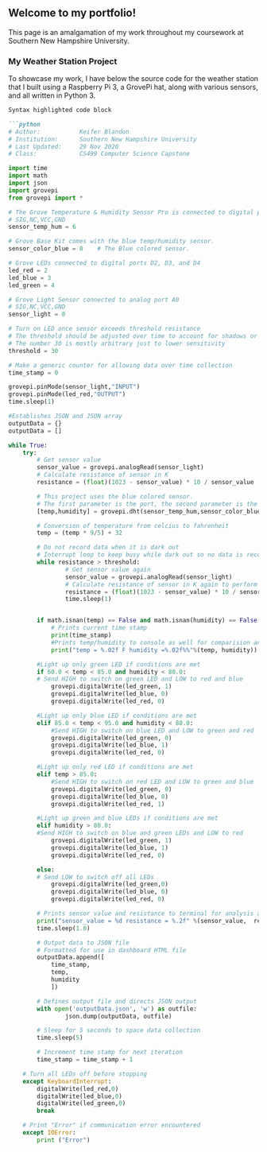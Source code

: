## Welcome to my portfolio!

This page is an amalgamation of my work throughout my coursework at Southern New Hampshire University.

### My Weather Station Project
To showcase my work, I have below the source code for the weather station that I built using a Raspberry Pi 3, a GrovePi hat, along with various sensors, and all written in Python 3.

```markdown
Syntax highlighted code block

```python
# Author:           Keifer Blandon
# Institution:      Southern New Hampshire University
# Last Updated:     29 Nov 2020
# Class:            CS499 Computer Science Capstone

import time
import math
import json
import grovepi
from grovepi import *

# The Grove Temperature & Humidity Sensor Pro is connected to digital port D6
# SIG,NC,VCC,GND
sensor_temp_hum = 6

# Grove Base Kit comes with the blue temp/humidity sensor.
sensor_color_blue = 0    # The Blue colored sensor.

# Grove LEDs connected to digital ports D2, D3, and D4
led_red = 2
led_blue = 3
led_green = 4

# Grove Light Sensor connected to analog port A0
# SIG,NC,VCC,GND
sensor_light = 0

# Turn on LED once sensor exceeds threshold resistance
# The threshold should be adjusted over time to account for shadows or similar
# The number 30 is mostly arbitrary just to lower sensitivity
threshold = 30

# Make a generic counter for allowing data over time collection
time_stamp = 0

grovepi.pinMode(sensor_light,"INPUT")
grovepi.pinMode(led_red,"OUTPUT")
time.sleep(1)

#Establishes JSON and JSON array
outputData = {}
outputData = []

while True:
    try:
        # Get sensor value
        sensor_value = grovepi.analogRead(sensor_light)
        # Calculate resistance of sensor in K
        resistance = (float)(1023 - sensor_value) * 10 / sensor_value

        # This project uses the blue colored sensor.
        # The first parameter is the port, the second parameter is the type of sensor.
        [temp,humidity] = grovepi.dht(sensor_temp_hum,sensor_color_blue)

        # Conversion of temperature from celcius to fahrenheit
        temp = (temp * 9/5) + 32

        # Do not record data when it is dark out
        # Interrupt loop to keep busy while dark out so no data is recorded
        while resistance > threshold:
                # Get sensor value again
                sensor_value = grovepi.analogRead(sensor_light)
                # Calculate resistance of sensor in K again to perform loop check
                resistance = (float)(1023 - sensor_value) * 10 / sensor_value
                time.sleep(1)


        if math.isnan(temp) == False and math.isnan(humidity) == False:
            # Prints current time stamp
            print(time_stamp)
            #Prints temp/humidity to console as well for comparision and troubleshooting
            print("temp = %.02f F humidity =%.02f%%"%(temp, humidity))

        #Light up only green LED if conditions are met
        if 60.0 < temp < 85.0 and humidity < 80.0:
        # Send HIGH to switch on green LED and LOW to red and blue
            grovepi.digitalWrite(led_green, 1)
            grovepi.digitalWrite(led_blue, 0)
            grovepi.digitalWrite(led_red, 0)

        #Light up only blue LED if conditions are met
        elif 85.0 < temp < 95.0 and humidity < 80.0:
            #Send HIGH to switch on blue LED and LOW to green and red
            grovepi.digitalWrite(led_green, 0)
            grovepi.digitalWrite(led_blue, 1)
            grovepi.digitalWrite(led_red, 0)

        #Light up only red LED if conditions are met
        elif temp > 85.0:
            #Send HIGH to switch on red LED and LOW to green and blue
            grovepi.digitalWrite(led_green, 0)
            grovepi.digitalWrite(led_blue, 0)
            grovepi.digitalWrite(led_red, 1)

        #Light up green and blue LEDs if conditions are met
        elif humidity > 80.0:
        #Send HIGH to switch on blue and green LEDs and LOW to red
            grovepi.digitalWrite(led_green, 1)
            grovepi.digitalWrite(led_blue, 1)
            grovepi.digitalWrite(led_red, 0)

        else:
        # Send LOW to switch off all LEDs
            grovepi.digitalWrite(led_green,0)
            grovepi.digitalWrite(led_blue, 0)
            grovepi.digitalWrite(led_red, 0)

        # Prints sensor value and resistance to terminal for analysis and troubleshooting
        print("sensor_value = %d resistance = %.2f" %(sensor_value,  resistance))
        time.sleep(1.0)

        # Output data to JSON file
        # Formatted for use in dashboard HTML file
        outputData.append([
            time_stamp,
			temp,
            humidity
            ])

        # Defines output file and directs JSON output
        with open('outputData.json', 'w') as outfile:
                json.dump(outputData, outfile)

        # Sleep for 5 seconds to space data collection
        time.sleep(5)

        # Increment time stamp for next iteration
        time_stamp = time_stamp + 1

    # Turn all LEDs off before stopping
    except KeyboardInterrupt:
        digitalWrite(led_red,0)
        digitalWrite(led_blue,0)
        digitalWrite(led_green,0)
        break

    # Print "Error" if communication error encountered
    except IOError:
        print ("Error")
```
